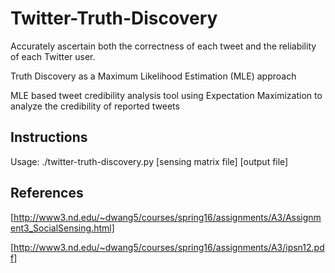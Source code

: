 # Twitter-Truth-Discovery
Accurately ascertain both the correctness of each tweet and the reliability of each Twitter user.

Truth Discovery as a Maximum Likelihood Estimation (MLE) approach

MLE based tweet credibility analysis tool using Expectation Maximization to analyze the credibility of reported tweets

## Instructions
Usage: ./twitter-truth-discovery.py [sensing matrix file] [output file]

## References
[http://www3.nd.edu/~dwang5/courses/spring16/assignments/A3/Assignment3_SocialSensing.html]

[http://www3.nd.edu/~dwang5/courses/spring16/assignments/A3/ipsn12.pdf]